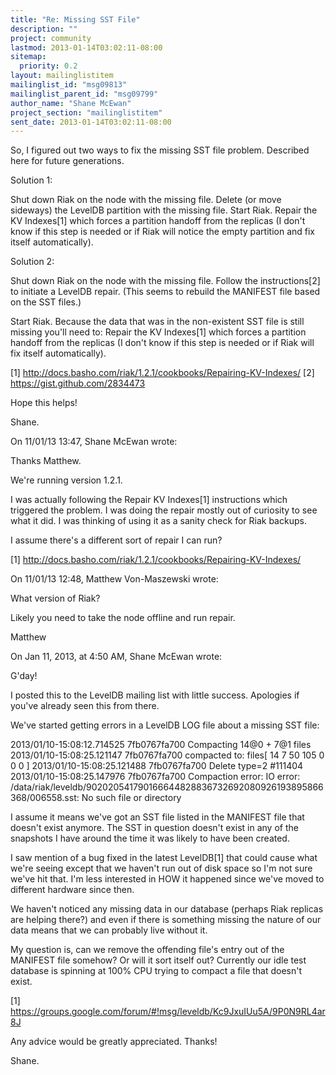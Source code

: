 ```yaml
---
title: "Re: Missing SST File"
description: ""
project: community
lastmod: 2013-01-14T03:02:11-08:00
sitemap:
  priority: 0.2
layout: mailinglistitem
mailinglist_id: "msg09813"
mailinglist_parent_id: "msg09799"
author_name: "Shane McEwan"
project_section: "mailinglistitem"
sent_date: 2013-01-14T03:02:11-08:00
---
```



So, I figured out two ways to fix the missing SST file problem. 
Described here for future generations.


Solution 1:

Shut down Riak on the node with the missing file.
Delete (or move sideways) the LevelDB partition with the missing file.
Start Riak.
Repair the KV Indexes[1] which forces a partition handoff from the 
replicas (I don't know if this step is needed or if Riak will notice the 
empty partition and fix itself automatically).


Solution 2:

Shut down Riak on the node with the missing file.
Follow the instructions[2] to initiate a LevelDB repair. (This seems to 
rebuild the MANIFEST file based on the SST files.)

Start Riak.
Because the data that was in the non-existent SST file is still missing 
you'll need to:
Repair the KV Indexes[1] which forces a partition handoff from the 
replicas (I don't know if this step is needed or if Riak will fix itself 
automatically).


[1] http://docs.basho.com/riak/1.2.1/cookbooks/Repairing-KV-Indexes/
[2] https://gist.github.com/2834473

Hope this helps!

Shane.

On 11/01/13 13:47, Shane McEwan wrote:

Thanks Matthew.

We're running version 1.2.1.

I was actually following the Repair KV Indexes[1] instructions which
triggered the problem. I was doing the repair mostly out of curiosity to
see what it did. I was thinking of using it as a sanity check for Riak
backups.

I assume there's a different sort of repair I can run?

[1] http://docs.basho.com/riak/1.2.1/cookbooks/Repairing-KV-Indexes/

On 11/01/13 12:48, Matthew Von-Maszewski wrote:

What version of Riak?

Likely you need to take the node offline and run repair.

Matthew


On Jan 11, 2013, at 4:50 AM, Shane McEwan  wrote:


G'day!

I posted this to the LevelDB mailing list with little success.
Apologies if you've already seen this from there.

We've started getting errors in a LevelDB LOG file about a missing
SST file:

2013/01/10-15:08:12.714525 7fb0767fa700 Compacting 14@0 + 7@1 files
2013/01/10-15:08:25.121147 7fb0767fa700 compacted to: files[ 14 7 50
105 0 0 0 ]
2013/01/10-15:08:25.121488 7fb0767fa700 Delete type=2 #111404
2013/01/10-15:08:25.147976 7fb0767fa700 Compaction error: IO error:
/data/riak/leveldb/902020541790166644828836732692080926193895866368/006558.sst:
No such file or directory

I assume it means we've got an SST file listed in the MANIFEST file
that doesn't exist anymore. The SST in question doesn't exist in any
of the snapshots I have around the time it was likely to have been
created.

I saw mention of a bug fixed in the latest LevelDB[1] that could
cause what we're seeing except that we haven't run out of disk space
so I'm not sure we've hit that. I'm less interested in HOW it
happened since we've moved to different hardware since then.

We haven't noticed any missing data in our database (perhaps Riak
replicas are helping there?) and even if there is something missing
the nature of our data means that we can probably live without it.

My question is, can we remove the offending file's entry out of the
MANIFEST file somehow? Or will it sort itself out? Currently our idle
test database is spinning at 100% CPU trying to compact a file that
doesn't exist.

[1]
https://groups.google.com/forum/#!msg/leveldb/Kc9JxuIUu5A/9P0N9RL4ar8J

Any advice would be greatly appreciated. Thanks!

Shane.
